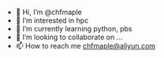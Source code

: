 - 👋 Hi, I’m @chfmaple
- 👀 I’m interested in hpc
- 🌱 I’m currently learning python, pbs
- 💞️ I’m looking to collaborate on ...
- 📫 How to reach me chfmaple@aliyun.com

<!---
chfmaple/chfmaple is a ✨ special ✨ repository because its `README.md` (this file) appears on your GitHub profile.
You can click the Preview link to take a look at your changes.
--->
